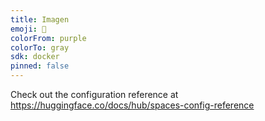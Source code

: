 ```yaml
---
title: Imagen
emoji: 🐢
colorFrom: purple
colorTo: gray
sdk: docker
pinned: false
---
```


Check out the configuration reference at https://huggingface.co/docs/hub/spaces-config-reference
